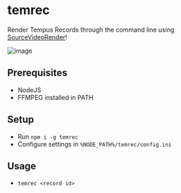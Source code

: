 # temrec
Render Tempus Records through the command line using [SourceVideoRender](https://github.com/crashfort/SourceDemoRender)!

![image](https://user-images.githubusercontent.com/13366049/136830327-6f3094aa-7be3-4ccf-8752-e09fcac24131.png)

## Prerequisites
- NodeJS
- FFMPEG installed in PATH

## Setup
- Run `npm i -g temrec`
- Configure settings in `%NODE_PATH%/temrec/config.ini`

## Usage
- `temrec <record id>`
